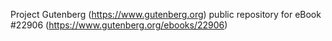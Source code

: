 Project Gutenberg (https://www.gutenberg.org) public repository for eBook #22906 (https://www.gutenberg.org/ebooks/22906)
